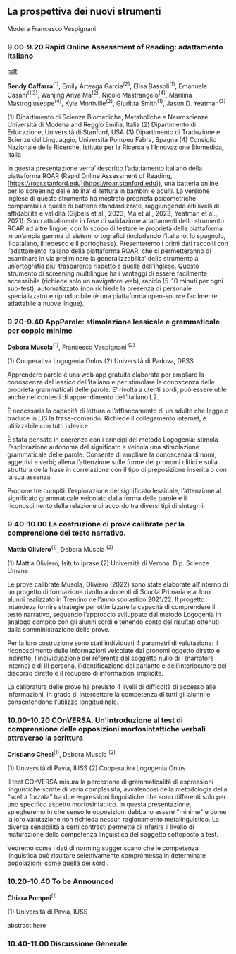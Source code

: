 ##   La prospettiva dei nuovi strumenti
Modera Francesco Vespignani

### 9.00-9.20 Rapid Online Assessment of Reading: adattamento italiano
[pdf](/[repo]/docs/Caffarra25062025)

**Sendy Caffarra**<sup>(1)</sup>, Emily Arteaga Garcia<sup>(2)</sup>, Elisa Bassoli<sup>(1)</sup>, 
Emanuele Casani<sup>(1,3)</sup>, Wanjing Anya Ma<sup>(2)</sup>, Nicole Mastrangelo<sup>(4)</sup>,
Marilina Mastrogiuseppe<sup>(4)</sup>, Kyle Montville<sup>(2)</sup>, Giuditta Smith<sup>(1)</sup>,
Jason D. Yeatman<sup>(3)</sup>

(1) Dipartimento di Scienze Biomediche, Metaboliche e Neuroscienze, Università di
Modena and Reggio Emilia, Italia
(2) Dipartimento di Educazione, Università di Stanford, USA
(3) Dipartimento di Traduzione e Scienze del Linguaggio, Università Pompeu Fabra,
Spagna
(4) Consiglio Nazionale delle Ricerche, Istituto per la Ricerca e l’Innovazione
Biomedica, Italia


In questa presentazione verra’ descritto l’adattamento italiano della piattaforma
ROAR (Rapid Online Assessment of Reading, [https://roar.stanford.edu](https://roar.stanford.edu)), una batteria
online per lo screening delle abilita’ di lettura in bambini e adulti. La versione
inglese di questo strumento ha mostrato proprietà psicometriche comparabili a
quelle di batterie standardizzate, raggiungendo alti livelli di affidabilità e validità
(Gijbels et al., 2023; Ma et al., 2023; Yeatman et al., 2021). Sono attualmente in fase di
validazione adattamenti dello strumento ROAR ad altre lingue, con lo scopo di
testare le proprietà della piattaforma in un’ampia gamma di sistemi ortografici
(includendo l’italiano, lo spagnolo, il catalano, il tedesco e il portoghese).
Presenteremo i primi dati raccolti con l’adattamento italiano della piattaforma
ROAR, che ci permetteranno di esaminare in via preliminare la generalizzabilita’
dello strumento a un’ortografia piu’ trasparente rispetto a quella dell’inglese.
Questo strumento di screening multilingue ha i vantaggi di essere facilmente
accessibile (richiede solo un navigatore web), rapido (5-10 minuti per ogni sub-test),
automatizzato (non richiede la presenza di personale specializzato) e riproducibile (è
una piattaforma open-source facilmente adattabile a nuove lingue).

### 9.20-9.40 AppParole: stimolazione lessicale e grammaticale per coppie minime 
**Debora Musola**<sup>(1)</sup>, Francesco Vespignani <sup>(2)</sup>

(1) Cooperativa Logogenia Onlus
(2) Università di Padova, DPSS

Apprendere parole è una web app gratuita elaborata per ampliare la conoscenza del lessico dell’italiano e per stimolare la conoscenza delle proprietà grammaticali delle parole. E’ rivolta a utenti sordi, può essere utile anche nei contesti di apprendimento dell’italiano L2.

È necessaria la capacità di lettura o l’affiancamento di un adulto che legge o traduce in LIS la frase-comando. Richiede il collegamento internet, è utilizzabile con tutti i device.

È stata pensata in coerenza con i principi del metodo Logogenia: stimola l’esplorazione autonoma del significato e veicola una stimolazione grammaticale delle parole. Consente di ampliare la conoscenza di nomi, aggettivi e verbi; allena l’attenzione sulle forme dei pronomi clitici e sulla struttura della frase in correlazione con il tipo di preposizione inserita o con la sua assenza.

Propone tre compiti: l’esplorazione del significato lessicale, l’attenzione al significato grammaticale veicolato dalla forma delle parole e il riconoscimento della relazione di accordo tra diversi tipi di sintagmi.


### 9.40-10.00 La costruzione di prove calibrate per la comprensione del testo narrativo.
**Mattia Oliviero**<sup>(1)</sup>, Debora Musola <sup>(2)</sup>

(1) Mattia Oliviero, Isituto Iprase 
(2) Università di Verona, Dip. Scienze Umane

Le prove calibrate Musola, Oliviero (2022) sono state elaborate all’interno di un progetto di formazione rivolto a docenti di Scuola Primaria e ai loro alunni realizzato in Trentino nell’anno scolastico 2021/22. Il progetto intendeva fornire strategie per ottimizzare la capacità di comprendere il testo narrativo, seguendo l’approccio sviluppato dal metodo Logogenia in analogo compito con gli alunni sordi e tenendo conto dei risultati ottenuti dalla somministrazione delle prove.

Per la loro costruzione sono stati individuati 4 parametri di valutazione: il riconoscimento delle informazioni veicolate dai pronomi oggetto diretto e indiretto, l’individuazione del referente del soggetto nullo di I (narratore interno) e di III persona, l’identificazione del parlante e dell’interlocutore del discorso diretto e il recupero di informazioni implicite.

La calibratura delle prove ha previsto 4 livelli di difficoltà di accesso alle informazioni, in grado di intercettare la competenza di tutti gli alunni e consentendone l’utilizzo longitudinale.

### 10.00-10.20 COnVERSA. Un'introduzione al test di comprensione delle opposizioni morfosintattiche verbali attraverso la scrittura
 
**Cristiano Chesi**<sup>(1)</sup>, Debora Musola <sup>(2)</sup>

(1) Università di Pavia, IUSS
(2) Cooperativa Logogenia Onlus

Il test COnVERSA misura la percezione di grammaticalità di espressioni linguistiche scritte di varia complessità, avvalendosi della metodologia della “scelta forzata” tra due espressioni linguistiche che sono differenti solo per uno specifico aspetto morfosintattico. In questa presentazione, spiegheremo in che senso le opposizioni debbano essere "minime" e come la loro valutazione non richieda nessun ragionamento metalinguistico. La diversa sensibilità a certi contrasti permette di inferire il livello di maturazione della competenza linguistica del soggetto sottoposto a test. 

Vedremo come i dati di norming suggeriscano che le competenza linguistica può risultare selettivamente compromessa in determinate popolazioni, come quella dei sordi.


### 10.20-10.40 To be Announced 
**Chiara Pompei**<sup>(1)</sup>

(1) Università di Pavia, IUSS

abstract here

### 10.40-11.00 Discussione Generale


